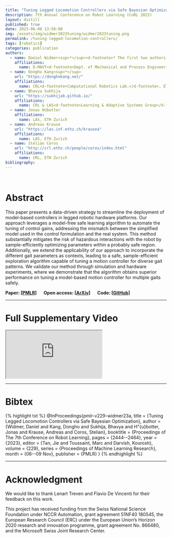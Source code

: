 ```yaml
---
title: "Tuning Legged Locomotion Controllers via Safe Bayesian Optimization"
description: 7th Annual Conference on Robot Learning (CoRL 2023)
layout: distill
published: true
date: 2023-06-08 13:58:00
img: /assets/img/widmer2023tuning/widmer2023tuning.png
permalink: /tuning-legged-locomotion-controllers/
tags: [robotics]
categories: publication
authors:
  - name: Daniel Widmer<sup>*</sup><d-footnote>* The first two authors contributed equally.</d-footnote>
    affiliations:
      name: D-MAVT<d-footnote>Dept. of Mechanical and Process Engineering</d-footnote>, ETH Zurich
  - name: Dongho Kang<sup>*</sup>
    url: "https://donghokang.net/"
    affiliations:
      name: CRL<d-footnote>Computational Robotics Lab.</d-footnote>, ETH Zurich
  - name: Bhavya Sukhija
    url: "https://sukhijab.github.io/"
    affiliations:
      name: CRL & LAS<d-footnote>Learning & Adaptive Systems Group</d-footnote>, ETH Zurich
  - name: Jonas Hübotter
    affiliations:
      name: LAS, ETH Zurich
  - name: Andreas Krause
    url: "https://las.inf.ethz.ch/krausea"
    affiliations:
      name: LAS, ETH Zurich
  - name: Stelian Coros
    url: "http://crl.ethz.ch/people/coros/index.html"
    affiliations:
      name: CRL, ETH Zurich
bibliography:
---
```


<div class="row">
  <div class="col-sm mt-3 mt-md-0">
      <img class="img-fluid" src="{{ '/assets/img/widmer2023tuning/widmer2023tuning.png' | relative_url }}" alt="" title="teaser"/>
  </div>
</div>

<br> 

# Abstract

This paper presents a data-driven strategy to streamline the deployment of model-based controllers in legged robotic hardware platforms. 
Our approach leverages a model-free safe learning algorithm to automate the tuning of control gains, addressing the mismatch between the simplified model used in the control formulation and the real system.
This method substantially mitigates the risk of hazardous interactions with the robot by sample-efficiently optimizing parameters within a probably safe region.
Additionally, we extend the applicability of our approach to incorporate the different gait parameters as contexts, leading to a safe, sample-efficient exploration algorithm capable of tuning a motion controller for diverse gait patterns.
We validate our method through simulation and hardware experiments, where we demonstrate that the algorithm obtains superior performance on tuning a model-based motion controller for multiple gaits safely.

**Paper: [[PMLR](https://proceedings.mlr.press/v229/widmer23a.html)]** &emsp; **Open access: [[ArXiv](https://arxiv.org/abs/2306.07092)]** &emsp; **Code: [[GitHub](https://github.com/lasgroup/gosafeopt)]**

-----

# Full Supplementary Video

<div class="embed-responsive embed-responsive-16by9">
  <iframe class="embed-responsive-item" src="https://www.youtube.com/embed/zVm7IkYofbg" allowfullscreen></iframe>
</div>  

-----

# Bibtex

{% highlight txt %}
@InProceedings{pmlr-v229-widmer23a,
  title = {Tuning Legged Locomotion Controllers via Safe Bayesian Optimization},
  author = {Widmer, Daniel and Kang, Dongho and Sukhija, Bhavya and H\"{u}botter, Jonas and Krause, Andreas and Coros, Stelian},
  booktitle = {Proceedings of The 7th Conference on Robot Learning},
  pages = {2444--2464},
  year = {2023},
  editor = {Tan, Jie and Toussaint, Marc and Darvish, Kourosh},
  volume = {229},
  series = {Proceedings of Machine Learning Research},
  month = {06--09 Nov},
  publisher = {PMLR}
}
{% endhighlight %}

-----

# Acknowledgment

We would like to thank Lenart Treven and Flavio De Vincenti for their feedback on this work. 

This project has received funding from the Swiss National Science Foundation under NCCR Automation, grant agreement 51NF40 180545, the European Research Council (ERC) under the European Union’s Horizon 2020 research and innovation programme, grant agreement No. 866480, and the Microsoft Swiss Joint Research Center.